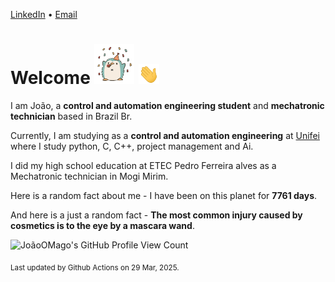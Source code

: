 [LinkedIn](https://www.linkedin.com/in/joão-pedro-gozzoli-b95641301/) &bull;
[Email](joaopedrogozzoli@gmail.com)

# Welcome <img src="happy.gif" height="64px" /> <img src="wave.gif" height="32px" />

I am João, a  **control and automation engineering student** and **mechatronic technician** based in Brazil Br.

Currently, I am studying as a **control and automation engineering** at [Unifei](https://unifei.edu.br) where I study python, C, C++, project management and Ai.

I did my high school education at ETEC Pedro Ferreira alves as a Mechatronic technician in Mogi Mirim.

Here is a random fact about me - I have been on this planet for **7761 days**.

And here is a just a random fact -  **The most common injury caused by cosmetics is to the eye by a mascara wand**.

![JoãoOMago's GitHub Profile View Count](https://komarev.com/ghpvc/?username=JoaoOMago)

<sub>Last updated by Github Actions on 29 Mar, 2025.</sub>
